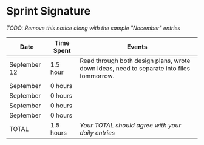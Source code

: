 # Sprint Signature

*TODO: Remove this notice along with the sample "Nocember" entries*

| Date        | Time Spent | Events
|-------------|------------|--------------------
| September 12| 1.5 hour   | Read through both design plans, wrote down ideas, need to separate into files tommorrow.
| September   | 0 hours    |
| September   | 0 hours    |
| September   | 0 hours    |
| September   | 0 hours    |
| TOTAL       | 1.5 hours  | *Your TOTAL should agree with your daily entries*
